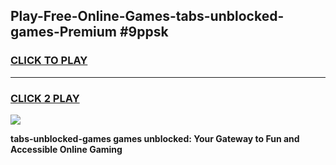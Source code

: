 
## Play-Free-Online-Games-tabs-unblocked-games-Premium #9ppsk
<h3>
<a href="https://premium.freeplayer.one?title=tabs-unblocked-games&ref=8M">CLICK TO PLAY</a></h3>
<hr>

<h3>
<a href="https://premium.freeplayer.one?title=tabs-unblocked-games&ref=8M">CLICK 2 PLAY</a>
  
</h3>

<a href="https://premium.freeplayer.one?title=tabs-unblocked-games&ref=8M"><img src="https://clearcache.store/games.png"></a>


**tabs-unblocked-games games unblocked: Your Gateway to Fun and Accessible Online Gaming**
